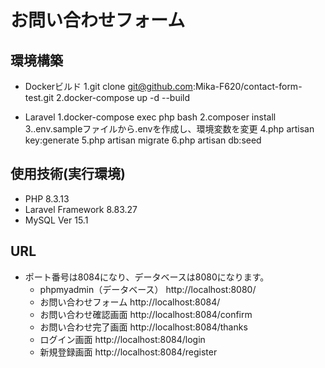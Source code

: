 # お問い合わせフォーム

## 環境構築
- Dockerビルド
  1.git clone git@github.com:Mika-F620/contact-form-test.git
  2.docker-compose up -d --build
  
- Laravel
  1.docker-compose exec php bash
  2.composer install
  3..env.sampleファイルから.envを作成し、環境変数を変更
  4.php artisan key:generate
  5.php artisan migrate
  6.php artisan db:seed
  
## 使用技術(実行環境)
- PHP 8.3.13
- Laravel Framework 8.83.27
- MySQL Ver 15.1

## URL
- ポート番号は8084になり、データベースは8080になります。
  - phpmyadmin（データベース）
    http://localhost:8080/
  - お問い合わせフォーム
    http://localhost:8084/
  - お問い合わせ確認画面
    http://localhost:8084/confirm
  - お問い合わせ完了画面
    http://localhost:8084/thanks
  - ログイン画面
    http://localhost:8084/login
  - 新規登録画面
    http://localhost:8084/register
